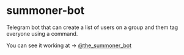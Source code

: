 # summoner-bot

Telegram bot that can create a list of users on a group and them tag everyone using a command.

You can see it working at -> [@the_summoner_bot](https://t.me/the_summoner_bot)
